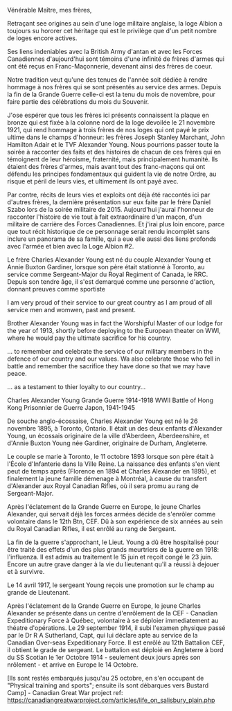 Vénérable Maître, mes frères, 

Retraçant see origines au sein d'une loge militaire anglaise, la loge Albion a toujours su hororer cet héritage qui est le privilège que d'un petit nombre de loges encore actives. 

Ses liens indeniables avec la British Army d'antan et avec les Forces Canadiennes d'aujourd'hui sont témoins d'une infinité de frères d'armes qui ont été reçus en Franc-Maçonnerie, devenant ainsi des frères de coeur. 

Notre tradition veut qu'une des tenues de l'année soit dédiée à rendre hommage à nos frères qui se sont présentés au service des armes. Depuis la fin de la Grande Guerre celle-ci est la tenu du mois de novembre, pour faire partie des célébrations du mois du Souvenir.

J'ose espérer que tous les frères ici présents connaissent la plaque en bronze qui est fixée à la colonne nord de la loge devoilée le 21 novembre 1921, qui rend hommage à trois frères de nos loges qui ont payé le prix ultime dans le champs d'honneur: les frères Joseph Stanley Marchant, John Hamilton Adair et le TVF Alexander Young. Nous pourrions passer toute la soirée à racconter des faits et des histoires de chacun de ces frères qui en témoignent de leur héroisme, fraternité, mais principalement humanité. Ils étaient des frères d'armes, mais avant tout des franc-maçons qui ont défendu les principes fondamentaux qui guident la vie de notre Ordre, au risque et péril de leurs vies, et ultimement ils ont payé avec. 

Par contre, récits de leurs vies et exploits ont déjà été raccontés ici par d'autres frères, la dernière présentation sur eux faite par le frère Daniel Szabo lors de la soirée militaire de 2015. Aujourd'hui j'aurai l'honneur de racconter l'histoire de vie tout à fait extraordinaire d'un maçon, d'un militaire de carrière des Forces Canadiennes. Et j'irai plus loin encore, parce que tout récit historique de ce personnage serait rendu incomplèt sans inclure un panorama de sa famille, qui a eue elle aussi des liens profonds avec l'armée et bien avec la Loge Albion #2. 

Le frère Charles Alexander Young est né du couple Alexander Young et Annie Buxton Gardiner, lorsque son père était stationné à Toronto, au service comme Sergeant-Major du Royal Regiment of Canada, le RRC. Depuis son tendre âge, il s'est demarqué comme une personne d'action, donnant preuves comme sportiste 

I am very proud of their service to our great country as I am proud of all service men and womwen, past and present. 

Brother Alexander Young was in fact the Worshipful Master of our lodge for the year of 1913, shortly before deploying to the European theater on WWI, where he would pay the ultimate sacrifice for his country. 

... to remember and celebrate the service of our military members in the defence of our country and our values. Wa also celebrate those who fell in battle and remember the sacrifice they have done so that we may have peace. 

... as a testament to thier loyalty to our country... 




Charles Alexander Young 
Grande Guerre 1914-1918
WWII Battle of Hong Kong
Prisonnier de Guerre Japon, 1941-1945

De souche anglo-écossaise, Charles Alexander Young est né le 26 novembre 1895, à Toronto, Ontario. Il était un des deux enfants d'Alexander Young, un écossais originaire de la ville d'Aberdeen, Aberdeenshire, et d'Annie Buxton Young née Gardiner, originaire de Durham, Angleterre. 

Le couple se marie à Toronto, le 11 octobre 1893 lorsque son père était à l'École d'Infanterie dans la Ville Reine. La naissance des enfants s'en vient peut de temps après (Florence en 1894 et Charles Alexander en 1895), et finalement la jeune famille démenage à Montréal, à cause du transfert d'Alexander aux Royal Canadian Rifles, où il sera promu au rang de Sergeant-Major. 

Après l'éclatement de la Grande Guerre en Europe, le jeune Charles Alexander, qui servait déjà les forces armées décide de s'enrôler comme volontaire dans le 12th Btn, CEF. Dû à son expérience de six années au sein du Royal Canadian Rifles, il est enrôlé au rang de Sergeant. 

La fin de la guerre s'approchant, le Lieut. Young a dû être hospitalisé pour être traité des effets d'un des plus grands meurtriers de la guerre en 1918: l'influenza. Il est admis au traitement le 15 juin et reçoit congé le 23 juin. Encore un autre grave danger à la vie du lieutenant qu'il a réussi à dejouer et à survivre. 

Le 14 avril 1917, le sergeant Young reçois une promotion sur le champ au grande de Lieutenant. 

Après l'éclatement de la Grande Guerre en Europe, le jeune Charles Alexander se présente dans un centre d'enrôlement de la CEF - Canadian Expeditionary Force à Québec, volontaire à se déploier immediatement au théatre d'opérations. Le 29 september 1914, il subi l'examen physique passé par le Dr R A Sutherland, Capt, qui lui déclare apte au service de la Canadian Over-seas Expeditionary Force. Il est enrôlé au 12th Battalion CEF, il obtient le grade de sergeant. Le battalion est déploié en Angleterre à bord du SS Scotian le 1er Octobre 1914 - seulement deux jours après son nrôlement  - et arrive en Europe le 14 Octobre. 

[Ils sont restés embarqués jusqu'au 25 octobre, en s'en occupant de "Physical training and sports"; ensuite ils sont débarques vers Bustard Camp] - Canadian Great War project ref:  https://canadiangreatwarproject.com/articles/life_on_salisbury_plain.php













